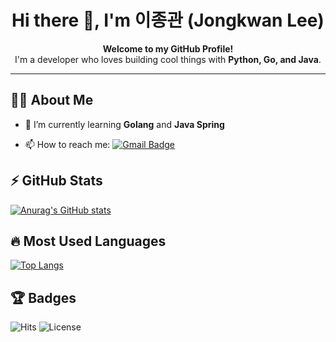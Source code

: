 <h1 align="center">Hi there 👋, I'm 이종관 (Jongkwan Lee)</h1>
<p align="center">
  <b>Welcome to my GitHub Profile!</b><br/>
  I'm a developer who loves building cool things with <strong>Python, Go, and Java</strong>.
</p>

---

## 🧑‍💻 About Me
- 🌱 I’m currently learning **Golang** and **Java Spring**
<!-- 
- 🔭 I’m currently working on [JongkwanL/JongkwanL](https://github.com/JongkwanL/JongkwanL)
- 👯 I’m looking to collaborate on ...
- 🤔 I’m looking for help with ...
- 💬 Ask me about ...
-->
- 📫 How to reach me: [![Gmail Badge](https://img.shields.io/badge/Gmail-d14836?style=flat-square&logo=Gmail&logoColor=white)](mailto:bellpipe94@gmail.com)
<!-- - 😄 Pronouns: He/Him -->

## ⚡ GitHub Stats
[![Anurag's GitHub stats](https://github-readme-stats.vercel.app/api?username=JongkwanL&show_icons=true&theme=radical)](https://github.com/anuraghazra/github-readme-stats)

## 🔥 Most Used Languages
[![Top Langs](https://github-readme-stats.vercel.app/api/top-langs/?username=JongkwanL&layout=compact&theme=radical)](https://github.com/anuraghazra/github-readme-stats)

## 🏆 Badges
![Hits](https://hits.seeyoufarm.com/api/count/incr/badge.svg?url=https://github.com/JongkwanL&count_bg=%2379C83D&title_bg=%23555555&icon=&icon_color=%23E7E7E7&title=hits&edge_flat=false)
![License](https://img.shields.io/github/license/JongkwanL/JongkwanL?style=flat-square)
